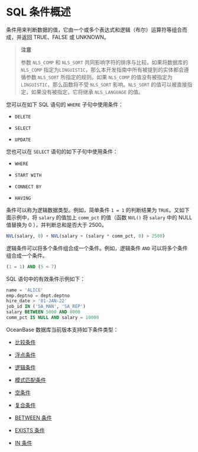 # SQL 条件概述

条件用来判断数据的值，它由一个或多个表达式和逻辑（布尔）运算符等组合而成，并返回 TRUE、FALSE 或 UNKNOWN。

>**注意**
>
>参数 `NLS_COMP` 和 `NLS_SORT` 共同影响字符的排序与比较。如果将数据库的 `NLS_COMP` 指定为`LINGUISTIC`，那么本开发指南中所有被提到的实体都会遵循参数 `NLS_SORT` 所指定的规则。如果 `NLS_COMP` 的值没有被指定为 `LINGUISTIC`，那么函数将不受 `NLS_SORT` 影响。`NLS_SORT` 的值可以被直接指定，如果没有被指定，它将继承 `NLS_LANGUAGE` 的值。

您可以在如下 SQL 语句的 `WHERE` 子句中使用条件：

* `DELETE`

* `SELECT`

* `UPDATE`

您也可以在 `SELECT` 语句的如下子句中使用条件：

* `WHERE`

* `START WITH`

* `CONNECT BY`

* `HAVING`

条件可以称为逻辑数据类型。例如，简单条件 `1 = 1` 的判断结果为 `TRUE`。又如下面示例中，将 `salary` 的值加上 `comm_pct` 的值（函数 `NVL()` 将 `salary` 中的 NULL 值替换为 0 ），并判断总和是否大于 2500。

```sql
NVL(salary, 0) + NVL(salary + (salary * comm_pct, 0) > 2500)
```

逻辑条件可以将多个条件组合成一个条件。例如，逻辑条件 `AND` 可以将多个条件组合成一个条件。

```sql
(1 = 1) AND (5 < 7)
```

SQL 语句中的有效条件示例如下：

```sql
name = 'ALICE'
emp.deptno = dept.deptno
hire_date > '01-JAN-22'
job_id IN ('SA_MAN', 'SA_REP')
salary BETWEEN 5000 AND 8000
comm_pct IS NULL AND salary = 10000
```

OceanBase 数据库当前版本支持如下条件类型：

* [比较条件](../7.condition/3.comparison-conditions.md)

* [浮点条件](../7.condition/4.floating-point-conditions.md)

* [逻辑条件](../7.condition/5.logical-conditions.md)

* [模式匹配条件](../7.condition/6.pattern-matching-conditions.md)

* [空条件](../7.condition/7.empty-condition.md)

* [复合条件](../7.condition/8.composite-condition.md)

* [BETWEEN 条件](../7.condition/9.between-condition.md)

* [EXISTS 条件](../7.condition/10.existence-condition.md)

* [IN 条件](../7.condition/11.in-conditions.md)

